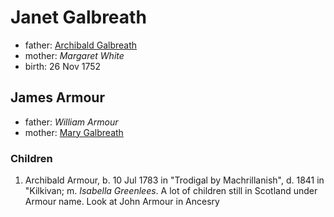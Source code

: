 # Janet Galbreath

- father: [Archibald Galbreath](galbreath-archibald-1708.md)
- mother: *Margaret White*
- birth: 26 Nov 1752

## James Armour

- father: *William Armour*
- mother: [Mary Galbreath](galbreath-mary-1729.md)

### Children

1. Archibald Armour, b. 10 Jul 1783 in "Trodigal by Machrillanish", d. 1841 in "Kilkivan; m. *Isabella Greenlees*.  A lot of children still in Scotland under Armour name.  Look at John Armour in Ancesry
